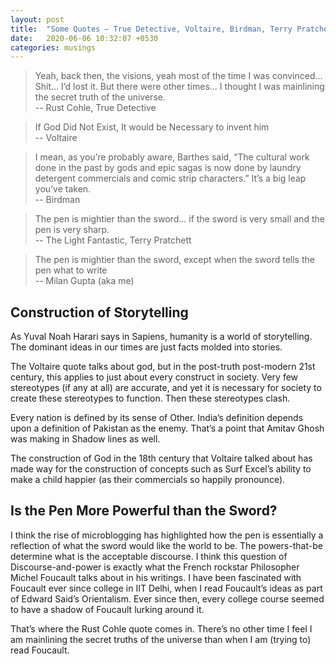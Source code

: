 ```yaml
---
layout: post
title:  "Some Quotes – True Detective, Voltaire, Birdman, Terry Pratchett"
date:   2020-06-06 10:32:07 +0530
categories: musings
---
```


> Yeah, back then, the visions, yeah most of the time I was convinced… Shit… I’d lost it. But there were other times… I thought I was mainlining the secret truth of the universe.  
-- Rust Cohle, True Detective 

> If God Did Not Exist, It would be Necessary to invent him  
-- Voltaire 

> I mean, as you’re probably aware, Barthes said, “The cultural work done in the past by gods and epic sagas is now done by laundry detergent commercials and comic strip characters.” It’s a big leap you’ve taken.  
-- Birdman  

> The pen is mightier than the sword… if the sword is very small and the pen is very sharp.  
-- The Light Fantastic, Terry Pratchett 

> The pen is mightier than the sword, except when the sword tells the pen what to write  
-- Milan Gupta (aka me)  

## Construction of Storytelling  

As Yuval Noah Harari says in Sapiens, humanity is a world of storytelling. The dominant ideas in our times are just facts molded into stories.  

The Voltaire quote talks about god, but in the post-truth post-modern 21st century, this applies to just about every construct in society. Very few stereotypes (if any at all) are accurate, and yet it is necessary for society to create these stereotypes to function. Then these stereotypes clash.  

Every nation is defined by its sense of Other. India’s definition depends upon a definition of Pakistan as the enemy. That’s a point that Amitav Ghosh was making in Shadow lines as well.  

The construction of God in the 18th century that Voltaire talked about has made way for the construction of concepts such as Surf Excel’s ability to make a child happier (as their commercials so happily pronounce).  

## Is the Pen More Powerful than the Sword?

I think the rise of microblogging has highlighted how the pen is essentially a reflection of what the sword would like the world to be. The powers-that-be determine what is the acceptable discourse. I think this question of Discourse-and-power is exactly what the French rockstar Philosopher Michel Foucault talks about in his writings. I have been fascinated with Foucault ever since college in IIT Delhi, when I read Foucault’s ideas as part of Edward Said’s Orientalism. Ever since then, every college course seemed to have a shadow of Foucault lurking around it.  

That’s where the Rust Cohle quote comes in. There’s no other time I feel I am mainlining the secret truths of the universe than when I am (trying to) read Foucault.  
 